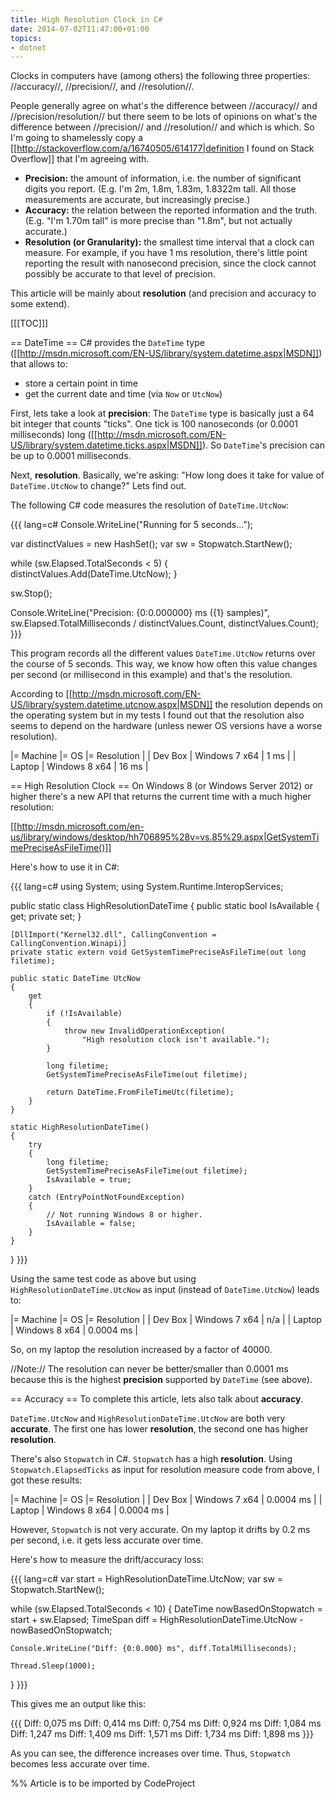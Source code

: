 ```yaml
---
title: High Resolution Clock in C#
date: 2014-07-02T11:47:00+01:00
topics:
- dotnet
---
```


Clocks in computers have (among others) the following three properties: //accuracy//, //precision//, and //resolution//.

People generally agree on what's the difference between //accuracy// and //precision/resolution// but there seem to be lots of opinions on what's the difference between //precision// and //resolution// and which is which. So I'm going to shamelessly copy a [[http://stackoverflow.com/a/16740505/614177|definition I found on Stack Overflow]] that I'm agreeing with.

 * **Precision:** the amount of information, i.e. the number of significant digits you report. (E.g. I'm 2m, 1.8m, 1.83m, 1.8322m tall. All those measurements are accurate, but increasingly precise.)
 * **Accuracy:** the relation between the reported information and the truth. (E.g. "I'm 1.70m tall" is more precise than "1.8m", but not actually accurate.)
 * **Resolution (or Granularity):** the smallest time interval that a clock can measure. For example, if you have 1 ms resolution, there's little point reporting the result with nanosecond precision, since the clock cannot possibly be accurate to that level of precision.

This article will be mainly about **resolution** (and precision and accuracy to some extend).

[[[TOC]]]

== DateTime ==
C# provides the `DateTime` type ([[http://msdn.microsoft.com/EN-US/library/system.datetime.aspx|MSDN]]) that allows to:

 * store a certain point in time
 * get the current date and time (via `Now` or `UtcNow`)

First, lets take a look at **precision**: The `DateTime` type is basically just a 64 bit integer that counts "ticks". One tick is 100 nanoseconds (or 0.0001 milliseconds) long ([[http://msdn.microsoft.com/EN-US/library/system.datetime.ticks.aspx|MSDN]]). So `DateTime`'s precision can be up to 0.0001 milliseconds.

Next, **resolution**. Basically, we're asking: "How long does it take for value of `DateTime.UtcNow` to change?" Lets find out.

The following C# code measures the resolution of `DateTime.UtcNow`:

{{{ lang=c#
Console.WriteLine("Running for 5 seconds...");

var distinctValues = new HashSet<DateTime>();
var sw = Stopwatch.StartNew();

while (sw.Elapsed.TotalSeconds < 5)
{
    distinctValues.Add(DateTime.UtcNow);
}

sw.Stop();

Console.WriteLine("Precision: {0:0.000000} ms ({1} samples)",
                  sw.Elapsed.TotalMilliseconds / distinctValues.Count,
                  distinctValues.Count);
}}}

This program records all the different values `DateTime.UtcNow` returns over the course of 5 seconds. This way, we know how often this value changes per second (or millisecond in this example) and that's the resolution.

According to [[http://msdn.microsoft.com/EN-US/library/system.datetime.utcnow.aspx|MSDN]] the resolution depends on the operating system but in my tests I found out that the resolution also seems to depend on the hardware (unless newer OS versions have a worse resolution).

|= Machine |= OS           |= Resolution |
| Dev Box  | Windows 7 x64 | 1 ms        |
| Laptop   | Windows 8 x64 | 16 ms       |

== High Resolution Clock ==
On Windows 8 (or Windows Server 2012) or higher there's a new API that returns the current time with a much higher resolution:

  [[http://msdn.microsoft.com/en-us/library/windows/desktop/hh706895%28v=vs.85%29.aspx|GetSystemTimePreciseAsFileTime()]]

Here's how to use it in C#:

{{{ lang=c#
using System;
using System.Runtime.InteropServices;

public static class HighResolutionDateTime
{
    public static bool IsAvailable { get; private set; }

    [DllImport("Kernel32.dll", CallingConvention = CallingConvention.Winapi)]
    private static extern void GetSystemTimePreciseAsFileTime(out long filetime);

    public static DateTime UtcNow
    {
        get
        {
            if (!IsAvailable)
            {
                throw new InvalidOperationException(
                    "High resolution clock isn't available.");
            }

            long filetime;
            GetSystemTimePreciseAsFileTime(out filetime);

            return DateTime.FromFileTimeUtc(filetime);
        }
    }

    static HighResolutionDateTime()
    {
        try
        {
            long filetime;
            GetSystemTimePreciseAsFileTime(out filetime);
            IsAvailable = true;
        }
        catch (EntryPointNotFoundException)
        {
            // Not running Windows 8 or higher.
            IsAvailable = false;
        }
    }
}
}}}

Using the same test code as above but using `HighResolutionDateTime.UtcNow` as input (instead of `DateTime.UtcNow`) leads to:

|= Machine |= OS           |= Resolution |
| Dev Box  | Windows 7 x64 | n/a         |
| Laptop   | Windows 8 x64 | 0.0004 ms   |

So, on my laptop the resolution increased by a factor of 40000.

//Note:// The resolution can never be better/smaller than 0.0001 ms because this is the highest **precision** supported by `DateTime` (see above).

== Accuracy ==
To complete this article, lets also talk about **accuracy**.

`DateTime.UtcNow` and `HighResolutionDateTime.UtcNow` are both very **accurate**. The first one has lower **resolution**, the second one has higher **resolution**.

There's also `Stopwatch` in C#. `Stopwatch` has a high **resolution**. Using `Stopwatch.ElapsedTicks` as input for resolution measure code from above, I got these results:

|= Machine |= OS           |= Resolution |
| Dev Box  | Windows 7 x64 | 0.0004 ms   |
| Laptop   | Windows 8 x64 | 0.0004 ms   |

However, `Stopwatch` is not very accurate. On my laptop it drifts by 0.2 ms per second, i.e. it gets less accurate over time.

Here's how to measure the drift/accuracy loss:

{{{ lang=c#
var start = HighResolutionDateTime.UtcNow;
var sw = Stopwatch.StartNew();

while (sw.Elapsed.TotalSeconds < 10)
{
    DateTime nowBasedOnStopwatch = start + sw.Elapsed;
    TimeSpan diff = HighResolutionDateTime.UtcNow - nowBasedOnStopwatch;

    Console.WriteLine("Diff: {0:0.000} ms", diff.TotalMilliseconds);

    Thread.Sleep(1000);
}
}}}

This gives me an output like this:

{{{
Diff: 0,075 ms
Diff: 0,414 ms
Diff: 0,754 ms
Diff: 0,924 ms
Diff: 1,084 ms
Diff: 1,247 ms
Diff: 1,409 ms
Diff: 1,571 ms
Diff: 1,734 ms
Diff: 1,898 ms
}}}

As you can see, the difference increases over time. Thus, `Stopwatch` becomes less accurate over time.


%% Article is to be imported by CodeProject
<a href="http://www.codeproject.com/script/Articles/BlogFeedList.aspx?amid=274673" rel="tag" style="display:none">CodeProject</a>
